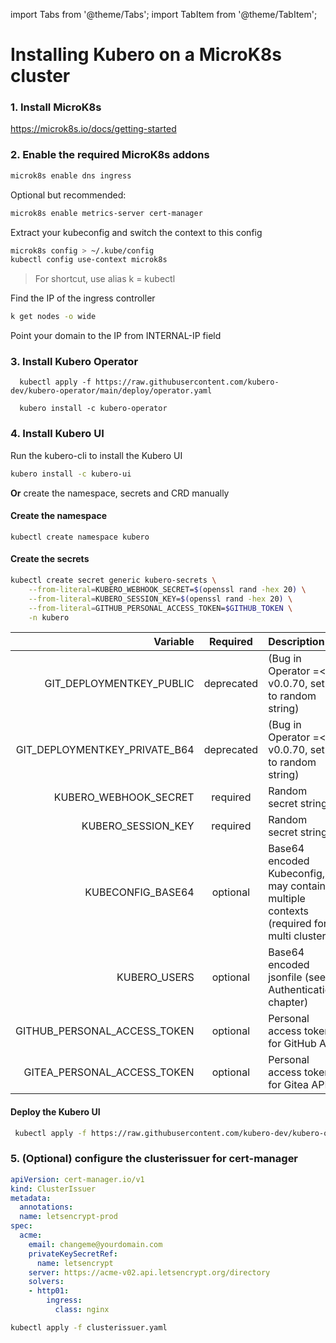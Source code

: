 import Tabs from '@theme/Tabs';
import TabItem from '@theme/TabItem';

# Installing Kubero on a MicroK8s cluster 


### 1. Install MicroK8s
https://microk8s.io/docs/getting-started 

### 2. Enable the required MicroK8s addons
```bash
microk8s enable dns ingress 
```

Optional but recommended: 
```bash
microk8s enable metrics-server cert-manager
```

Extract your kubeconfig and switch the context to this config
```bash
microk8s config > ~/.kube/config
kubectl config use-context microk8s
```

> For shortcut, use alias k = kubectl

Find the IP of the ingress controller
```bash
k get nodes -o wide
```

Point your domain to the IP from INTERNAL-IP field

### 3. Install Kubero Operator

<Tabs groupId="install-strategy">
  <TabItem value="kubectl" label="kubectl">

      kubectl apply -f https://raw.githubusercontent.com/kubero-dev/kubero-operator/main/deploy/operator.yaml
  </TabItem>
  <TabItem value="cli" label="Kubero CLI">

      kubero install -c kubero-operator
  </TabItem>
</Tabs>

### 4. Install Kubero UI

Run the kubero-cli to install the Kubero UI
```bash
kubero install -c kubero-ui
```

**Or** create the namespace, secrets and CRD manually

#### Create the namespace
```
kubectl create namespace kubero
```

#### Create the secrets
```bash
kubectl create secret generic kubero-secrets \
    --from-literal=KUBERO_WEBHOOK_SECRET=$(openssl rand -hex 20) \
    --from-literal=KUBERO_SESSION_KEY=$(openssl rand -hex 20) \
    --from-literal=GITHUB_PERSONAL_ACCESS_TOKEN=$GITHUB_TOKEN \
    -n kubero
```
| Variable | Required | Description |
|-------:|:-------:|:-----------|
| GIT_DEPLOYMENTKEY_PUBLIC | deprecated | (Bug in Operator =< v0.0.70, set to random string) |
| GIT_DEPLOYMENTKEY_PRIVATE_B64 | deprecated | (Bug in Operator =< v0.0.70, set to random string)  |
| KUBERO_WEBHOOK_SECRET | required | Random secret string |
| KUBERO_SESSION_KEY | required | Random secret string |
| KUBECONFIG_BASE64 | optional | Base64 encoded Kubeconfig, may contain multiple contexts (required for multi cluster)|
| KUBERO_USERS | optional | Base64 encoded jsonfile (see Authentication chapter) |
| GITHUB_PERSONAL_ACCESS_TOKEN | optional | Personal access token for GitHub API |
| GITEA_PERSONAL_ACCESS_TOKEN | optional | Personal access token for Gitea API |

#### Deploy the Kubero UI

```bash
 kubectl apply -f https://raw.githubusercontent.com/kubero-dev/kubero-operator/main/config/samples/application_v1alpha1_kubero.yaml -n kubero
```

### 5. (Optional) configure the clusterissuer for cert-manager

```yaml
apiVersion: cert-manager.io/v1
kind: ClusterIssuer
metadata:
  annotations:
  name: letsencrypt-prod
spec:
  acme:
    email: changeme@yourdomain.com
    privateKeySecretRef:
      name: letsencrypt
    server: https://acme-v02.api.letsencrypt.org/directory
    solvers:
    - http01:
        ingress:
          class: nginx
```

```bash
kubectl apply -f clusterissuer.yaml
```